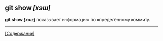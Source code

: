 ## git show *[хэш]*

**git show *[хэш]*** показывает информацию по определённому коммиту.

---
[[Содержание]](./README.md)